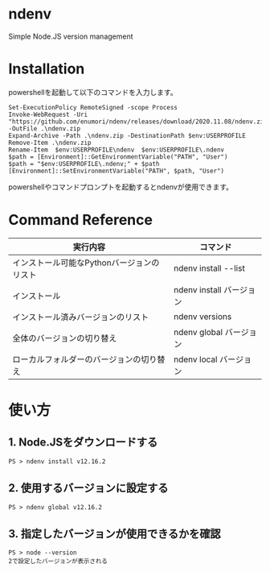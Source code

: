 # ndenv
Simple Node.JS version management

# Installation
powershellを起動して以下のコマンドを入力します。
```
Set-ExecutionPolicy RemoteSigned -scope Process
Invoke-WebRequest -Uri "https://github.com/enumori/ndenv/releases/download/2020.11.08/ndenv.zip" -OutFile .\ndenv.zip
Expand-Archive -Path .\ndenv.zip -DestinationPath $env:USERPROFILE
Remove-Item .\ndenv.zip
Rename-Item  $env:USERPROFILE\ndenv  $env:USERPROFILE\.ndenv
$path = [Environment]::GetEnvironmentVariable("PATH", "User")
$path = "$env:USERPROFILE\.ndenv;" + $path
[Environment]::SetEnvironmentVariable("PATH", $path, "User")
```
powershellやコマンドプロンプトを起動するとndenvが使用できます。

# Command Reference
| 実行内容 | コマンド|
| --- | --- |
| インストール可能なPythonバージョンのリスト | ndenv install --list |
| インストール | ndenv install バージョン |
| インストール済みバージョンのリスト | ndenv versions |
| 全体のバージョンの切り替え | ndenv global バージョン |
| ローカルフォルダーのバージョンの切り替え | ndenv local バージョン |

# 使い方
## 1. Node.JSをダウンロードする
```
PS > ndenv install v12.16.2
```
## 2. 使用するバージョンに設定する
```
PS > ndenv global v12.16.2
```
## 3. 指定したバージョンが使用できるかを確認
```
PS > node --version
2で設定したバージョンが表示される
```
